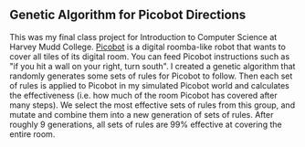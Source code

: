 ## Genetic Algorithm for Picobot Directions 
This was my final class project for Introduction to Computer Science at Harvey Mudd College.
[Picobot](https://www.cs.hmc.edu/picobot/) is a digital roomba-like robot that wants to cover all tiles of its digital room. 
You can feed Picobot instructions such as "if you hit a wall on your right, turn south". 
I created a genetic algorithm that randomly generates some sets of rules for Picobot to follow. Then each set of rules is applied to Picobot in my simulated Picobot world and calculates the effectiveness (i.e. how much of the room Picobot has covered after many steps). We select the most effective sets of rules from this group, and mutate and combine them into a new generation of sets of rules. After roughly 9 generations, all sets of rules are 99% effective at covering the entire room.
